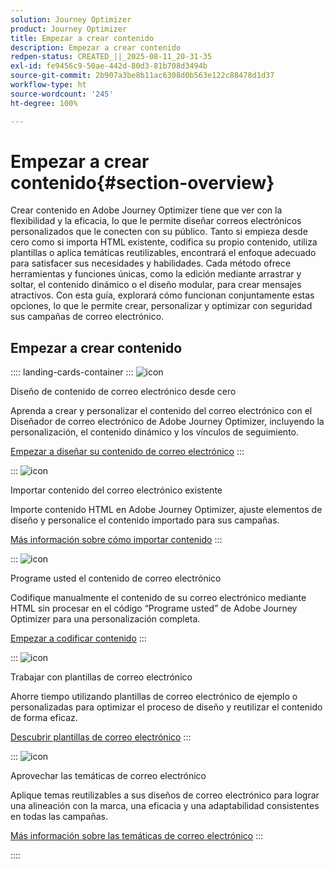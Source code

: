 ```yaml
---
solution: Journey Optimizer
product: Journey Optimizer
title: Empezar a crear contenido
description: Empezar a crear contenido
redpen-status: CREATED_||_2025-08-11_20-31-35
exl-id: fe9456c9-50ae-442d-80d3-81b708d3494b
source-git-commit: 2b907a3be8b11ac6308d0b563e122c88478d1d37
workflow-type: ht
source-wordcount: '245'
ht-degree: 100%

---
```


# Empezar a crear contenido{#section-overview}

Crear contenido en Adobe Journey Optimizer tiene que ver con la flexibilidad y la eficacia, lo que le permite diseñar correos electrónicos personalizados que le conecten con su público. Tanto si empieza desde cero como si importa HTML existente, codifica su propio contenido, utiliza plantillas o aplica temáticas reutilizables, encontrará el enfoque adecuado para satisfacer sus necesidades y habilidades. Cada método ofrece herramientas y funciones únicas, como la edición mediante arrastrar y soltar, el contenido dinámico o el diseño modular, para crear mensajes atractivos. Con esta guía, explorará cómo funcionan conjuntamente estas opciones, lo que le permite crear, personalizar y optimizar con seguridad sus campañas de correo electrónico.

## Empezar a crear contenido

:::: landing-cards-container
:::
![icon](https://cdn.experienceleague.adobe.com/icons/circle-play.svg)

Diseño de contenido de correo electrónico desde cero

Aprenda a crear y personalizar el contenido del correo electrónico con el Diseñador de correo electrónico de Adobe Journey Optimizer, incluyendo la personalización, el contenido dinámico y los vínculos de seguimiento.

[Empezar a diseñar su contenido de correo electrónico](../using/email/content-from-scratch.md)
:::

:::
![icon](https://cdn.experienceleague.adobe.com/icons/list-check.svg)

Importar contenido del correo electrónico existente

Importe contenido HTML en Adobe Journey Optimizer, ajuste elementos de diseño y personalice el contenido importado para sus campañas.

[Más información sobre cómo importar contenido](../using/email/existing-content.md)
:::

:::
![icon](https://cdn.experienceleague.adobe.com/icons/code-branch.svg)

Programe usted el contenido de correo electrónico

Codifique manualmente el contenido de su correo electrónico mediante HTML sin procesar en el código “Programe usted” de Adobe Journey Optimizer para una personalización completa.

[Empezar a codificar contenido](../using/email/code-content.md)
:::

:::
![icon](https://cdn.experienceleague.adobe.com/icons/puzzle-piece.svg)

Trabajar con plantillas de correo electrónico

Ahorre tiempo utilizando plantillas de correo electrónico de ejemplo o personalizadas para optimizar el proceso de diseño y reutilizar el contenido de forma eficaz.

[Descubrir plantillas de correo electrónico](../using/email/use-email-templates.md)
:::

:::
![icon](https://cdn.experienceleague.adobe.com/icons/gear.svg)

Aprovechar las temáticas de correo electrónico

Aplique temas reutilizables a sus diseños de correo electrónico para lograr una alineación con la marca, una eficacia y una adaptabilidad consistentes en todas las campañas.

[Más información sobre las temáticas de correo electrónico](../using/email/apply-email-themes.md)
:::

::::
